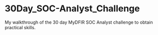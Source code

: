 # 30Day_SOC-Analyst_Challenge
My walkthrough of the 30 day MyDFIR SOC Analyst challenge to obtain practical skills. 
